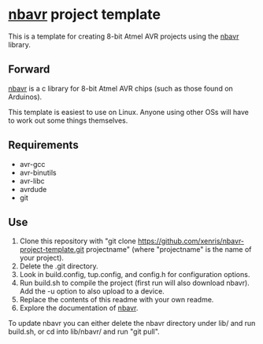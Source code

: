 # [nbavr](https://github.com/xenris/nbavr) project template

This is a template for creating 8-bit Atmel AVR projects using the [nbavr](https://github.com/xenris/nbavr) library.

## Forward

[nbavr](https://github.com/xenris/nbavr) is a c library for 8-bit Atmel AVR chips (such as those found on Arduinos).

This template is easiest to use on Linux. Anyone using other OSs will have to work out some things themselves.

## Requirements

* avr-gcc
* avr-binutils
* avr-libc
* avrdude
* git

## Use

1. Clone this repository with "git clone https://github.com/xenris/nbavr-project-template.git projectname" (where "projectname" is the name of your project).
1. Delete the .git directory.
1. Look in build.config, tup.config, and config.h for configuration options.
1. Run build.sh to compile the project (first run will also download nbavr). Add the -u option to also upload to a device.
1. Replace the contents of this readme with your own readme.
1. Explore the documentation of [nbavr](https://github.com/xenris/nbavr).

To update nbavr you can either delete the nbavr directory under lib/ and run build.sh, or cd into lib/nbavr/ and run "git pull".
